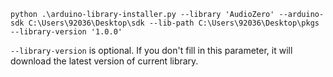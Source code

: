 ```shell
python .\arduino-library-installer.py --library 'AudioZero' --arduino-sdk C:\Users\92036\Desktop\sdk --lib-path C:\Users\92036\Desktop\pkgs --library-version '1.0.0'
```

`--library-version` is optional. If you don't fill in this parameter, it will download the latest version of current library.
